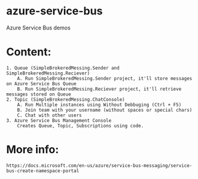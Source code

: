 # azure-service-bus
Azure Service Bus demos


# Content:    
    1. Queue (SimpleBrokeredMessing.Sender and SimpleBrokeredMessing.Reciever)
        A. Run SimpleBrokeredMessing.Sender project, it'll store messages on Azure Service Bus Queue
        B. Run SimpleBrokeredMessing.Reciever project, it'll retrieve messages stored on Queue
    2. Topic (SimpleBrokeredMessing.ChatConsole)
        A. Run Multiple instances using Without Debbuging (Ctrl + F5)
        B. Join team with your username (without spaces or special chars)
        C. Chat with other users
    3. Azure Service Bus Management Console
        Creates Queue, Topic, Subscriptions using code.


# More info: 
    https://docs.microsoft.com/en-us/azure/service-bus-messaging/service-bus-create-namespace-portal
